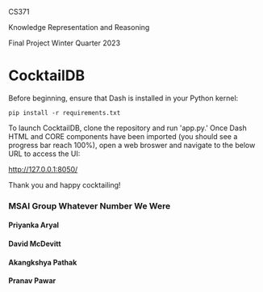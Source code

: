 CS371

Knowledge Representation and Reasoning

Final Project Winter Quarter 2023



# CocktailDB

Before beginning, ensure that Dash is installed in your Python kernel:

`pip install -r requirements.txt `

To launch CocktailDB, clone the repository and run 'app.py.' Once Dash HTML and CORE components have been imported (you should see a progress bar reach 100%), open a web broswer and navigate to the below URL to access the UI:

http://127.0.0.1:8050/

Thank you and happy cocktailing!

### MSAI Group Whatever Number We Were

#### Priyanka Aryal

#### David McDevitt

#### Akangkshya Pathak

#### Pranav Pawar

